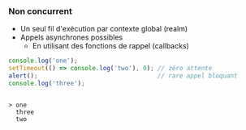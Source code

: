 ### Non concurrent
* Un seul fil d'exécution par contexte global (realm)
* Appels asynchrones possibles
  * En utilisant des fonctions de rappel (callbacks)

```javascript fix
console.log('one');
setTimeout(() => console.log('two'), 0); // zéro attente
alert();                                 // rare appel bloquant
console.log('three');
```

<pre class="fragment"><code data-trim class="fix">
> one
  three
  two
</code></pre>



